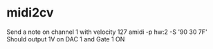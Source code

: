 # midi2cv



Send a note on channel 1 with velocity 127
amidi -p hw:2 -S '90 30 7F'
Should output 1V on DAC 1 and Gate 1 ON
